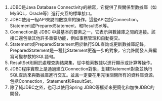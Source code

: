 

1. JDBC是Java Database Connectivity的縮寫，它提供了與關係型數據庫（如MySQL，Oracle等）進行交互的標準接口。
2. JDBC使用一組API來訪問數據庫的操作，這些API包括Connection，Statement或PreparedStatement，和ResultSet等。
3. Connection是 JDBC 中最基本的要素之一，它表示與數據庫之間的連接。該接口還包括其他許多重要功能，例如事務管理和自動提交。
4. Statement或PreparedStatement用於執行SQL查詢或更新數據庫記錄。PreparedStatement是一種比Statement更進一步的對象，它允許開發人員編寫可變参数的SQL語句。
5. ResultSet則用於處理查詢結果集，從中檢索數據以進行顯示或計算等操作。
6. JDBC程序實際上是通過建立Connection對象，創建Statement對象並執行SQL查詢來與數據庫進行交互。並且一定要在用完後關閉所有的資料庫資源，包括Connection，Statement和ResultSet。
7. 除了純JDBC之外，也可以使用Spring JDBC等框架來更簡化和加快JDBC的開發。